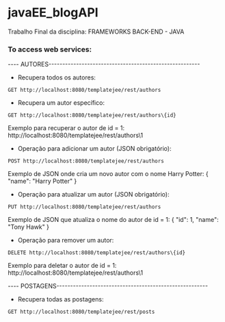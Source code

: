 # javaEE_blogAPI
Trabalho Final da disciplina: FRAMEWORKS BACK-END - JAVA

### To access web services:    
---- AUTORES------------------------------------------------------- 
  * Recupera todos os autores:  
  ```
  GET http://localhost:8080/templatejee/rest/authors
  ```  
      
  * Recupera um autor específico:  
  ```
  GET http://localhost:8080/templatejee/rest/authors\{id}
  ```
  Exemplo para recuperar o autor de id = 1:
  http://localhost:8080/templatejee/rest/authors\1      
    
  * Operação para adicionar um autor (JSON obrigatório):  
  ```
  POST http://localhost:8080/templatejee/rest/authors
  ```  
  Exemplo de JSON onde cria um novo autor com o nome Harry Potter:
  {
    "name": "Harry Potter"
  }  
      
  * Operação para atualizar um autor (JSON obrigatório):  
  ```   
  PUT http://localhost:8080/templatejee/rest/authors
  ```
  Exemplo de JSON que atualiza o nome do autor de id = 1:
  {
    "id": 1,
    "name": "Tony Hawk"
  }  
      
  * Operação para remover um autor:  
  ```   
  DELETE http://localhost:8080/templatejee/rest/authors\{id}
  ```  
  Exemplo para deletar o autor de id = 1:
  http://localhost:8080/templatejee/rest/authors\1


---- POSTAGENS------------------------------------------------------- 
  * Recupera todas as postagens:  
  ```
  GET http://localhost:8080/templatejee/rest/posts
  ```  
      
